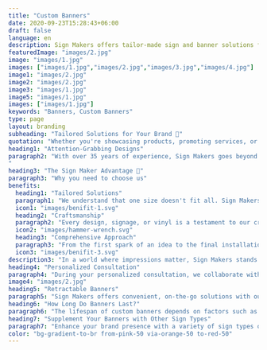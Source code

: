 ```yaml
---
title: "Custom Banners"
date: 2020-09-23T15:28:43+06:00
draft: false
language: en
description: Sign Makers offers tailor-made sign and banner solutions for businesses of all sizes. With over 35 years of experience, we transcend the role of a traditional sign company. Our comprehensive range of services and unmatched expertise leads to success for our valued customers.
featuredImage: "images/2.jpg"
image: "images/1.jpg"
images: ["images/1.jpg","images/2.jpg","images/3.jpg","images/4.jpg"]
image1: "images/2.jpg"
image2: "images/2.jpg"
image3: "images/1.jpg"
image5: "images/1.jpg"
images: ["images/1.jpg"]
keywords: "Banners, Custom Banners"
type: page
layout: branding
subheading: "Tailored Solutions for Your Brand 💅"
quotation: "Whether you're showcasing products, promoting services, or making a statement, our tailor-made banner solutions are designed to draw attention to your business."
heading1: "Attention-Grabbing Designs"
paragraph2: "With over 35 years of experience, Sign Makers goes beyond the role of a traditional sign company. Our skilled team specializes in customizing banners using durable nylon-reinforced vinyl and other materials based on your preferences. We seamlessly integrate fonts, colors, and graphics to create banners that align seamlessly with your brand.
"
heading3: "The Sign Maker Advantage 💪"
paragraph3: "Why you need to choose us"
benefits:
  heading1: "Tailored Solutions"
  paragraph1: "We understand that one size doesn't fit all. Sign Makers tailors branding solutions to align with your unique identity, ensuring a bespoke representation."
  icon1: "images/benifit-1.svg"
  heading2: "Craftsmanship"
  paragraph2: "Every design, signage, or vinyl is a testament to our craftsmanship. We take pride in delivering not just products, but works of art that speak volumes about your brand."
  icon2: "images/hammer-wrench.svg"
  heading3: "Comprehensive Approach"
  paragraph3: "From the first spark of an idea to the final installation, Sign Makers adopts a comprehensive approach. We cover every aspect of branding to create a harmonious and impactful brand presence."
  icon3: "images/benifit-3.svg"
description3: "In a world where impressions matter, Sign Makers stands as your dedicated ally, shaping a brand identity that resonates with your audience. Let us be the brushstrokes that paint your business narrative across the canvas of consumer consciousness."
heading4: "Personalized Consultation"
paragraph4: "During your personalized consultation, we collaborate with you to design visuals that enhance the visibility of your logo or message. From vibrant, full-color spectacles to simple, elegant themes, we cater to all your aesthetic preferences. Every detail is carefully considered to ensure your banners leave a lasting impact on your audience."
image4: "images/2.jpg"
heading5: "Retractable Banners"
paragraph5: "Sign Makers offers convenient, on-the-go solutions with our Retractable Banners. Ideal for trade shows, conventions, and corporate events, these roll-up indoor displays are reusable, easily retractable, and can be stored between events. Cost-effective and attention-grabbing, our retractable banners are crafted to capture the attention of passersby."
heading6: "How Long Do Banners Last?"
paragraph6: "The lifespan of custom banners depends on factors such as indoor or outdoor use. Banners exposed to environmental elements may fade over time. At Sign Makers, our consultants can provide insights into the optimal use of banners for your business needs."
heading7: "Supplement Your Banners with Other Sign Types"
paragraph7: "Enhance your brand presence with a variety of sign types offered by Sign Makers: Feather Flag Signs,Yard and Lawn Signs, Exterior Building Signs, Monument Signs and Awning Signage "
color: "bg-gradient-to-br from-pink-50 via-orange-50 to-red-50"
---
```

